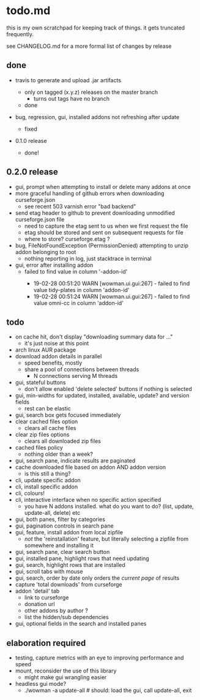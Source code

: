 # todo.md

this is my own scratchpad for keeping track of things. it gets truncated frequently.

see CHANGELOG.md for a more formal list of changes by release

## done

* travis to generate and upload .jar artifacts
    - only on tagged (x.y.z) releases on the master branch
        - turns out tags have no branch
    - done

* bug, regression, gui, installed addons not refreshing after update
    - fixed

* 0.1.0 release
    - done!

## 0.2.0 release

* gui, prompt when attempting to install or delete many addons at once
* more graceful handling of github errors when downloading curseforge.json
    - see recent 503 varnish error "bad backend"
* send etag header to github to prevent downloading unmodified curseforge.json file
    - need to capture the etag sent to us when we first request the file
    - etag should be stored and sent on subsequent requests for file
    - where to store? curseforge.etag ?
* bug, FileNotFoundException (PermissionDenied) attempting to unzip addon belonging to root
	- nothing reporting in log, just stacktrace in terminal
* gui, error after installing addon
    - failed to find value <something> in column '-addon-id'
        - 19-02-28 00:51:20 WARN [wowman.ui.gui:267] - failed to find value tidy-plates in column 'addon-id'
        - 19-02-28 00:51:24 WARN [wowman.ui.gui:267] - failed to find value omni-cc in column 'addon-id'

## todo

* on cache hit, don't display "downloading summary data for ..."
    - it's just noise at this point
* arch linux AUR package
* download addon details in parallel
    - speed benefits, mostly
    - share a pool of connections between threads
        - N connections serving M threads
* gui, stateful buttons
    - don't allow enabled 'delete selected' buttons if nothing is selected
* gui, min-widths for updated, installed, available, update? and version fields
    - rest can be elastic
* gui, search box gets focused immediately
* clear cached files option
    - clears all cache files
* clear zip files options
    - clears all downloaded zip files
* cached files policy
    - nothing older than a week?
* gui, search pane, indicate results are paginated
* cache downloaded file based on addon AND addon version
    - is this still a thing?
* cli, update specific addon
* cli, install specific addon
* cli, colours!
* cli, interactive interface when no specific action specified
    - you have N addons installed. what do you want to do? (list, update, update-all, delete) etc
* gui, both panes, filter by categories
* gui, pagination controls in search pane
* gui, feature, install addon from local zipfile
    - *not* the 'reinstallation' feature, but literally selecting a zipfile from somewhere and installing it
* gui, search pane, clear search button
* gui, installed pane, highlight rows that need updating
* gui, search, highlight rows that are installed
* gui, scroll tabs with mouse
* gui, search, order by date only orders the *current page* of results
* capture 'total downloads' from curseforge
* addon 'detail' tab
    - link to curseforge
    - donation url
    - other addons by author ?
    - list the hidden/sub dependencies
* gui, optional fields in the search and installed panes

## elaboration required

* testing, capture metrics with an eye to improving performance and speed
* mount, reconsider the use of this library
    - might make gui wrangling easier
* headless gui mode?
    - ./wowman -a update-all # should: load the gui, call update-all, exit

